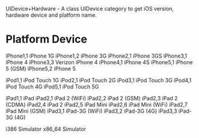 UIDevice+Hardware - A class UIDevice category to get iOS version, hardware device and platform name.


Platform     Device
=============================
iPhone1,1    iPhone 1G
iPhone1,2    iPhone 3G
iPhone2,1    iPhone 3GS
iPhone3,1    iPhone 4
iPhone3,3    Verizon iPhone 4
iPhone4,1    iPhone 4S
iPhone5,1    iPhone 5 (GSM)
iPhone5,2    iPhone 5

iPod1,1      iPod Touch 1G
iPod2,1      iPod Touch 2G
iPod3,1      iPod Touch 3G
iPod4,1      iPod Touch 4G
iPod5,1      iPod Touch 5G

iPad1,1      iPad
iPad2,1      iPad 2 (WiFi)
iPad2,2      iPad 2 (GSM)
iPad2,3      iPad 2 (CDMA)
iPad2,4      iPad 2
iPad2,5      iPad Mini
iPad2,6      iPad Mini (WiFi)
iPad2,7      iPad Mini (GSM)
iPad3,1      iPad-3G (WiFi)
iPad3,2      iPad-3G (4G)
iPad3,3      iPad-3G (4G)

i386         Simulator
x86_64       Simulator
